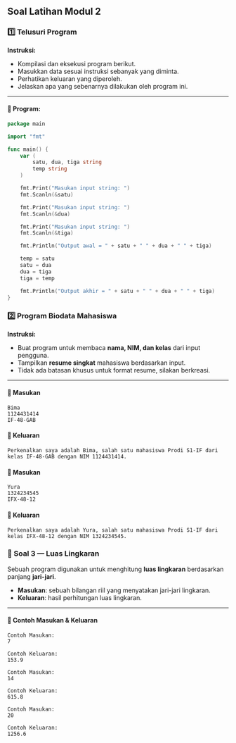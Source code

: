 ## Soal Latihan Modul 2

### 1️⃣ Telusuri Program

**Instruksi:**

- Kompilasi dan eksekusi program berikut.
- Masukkan data sesuai instruksi sebanyak yang diminta.
- Perhatikan keluaran yang diperoleh.
- Jelaskan apa yang sebenarnya dilakukan oleh program ini.

---

#### 📄 Program:

```go
package main

import "fmt"

func main() {
    var (
        satu, dua, tiga string
        temp string
    )

    fmt.Print("Masukan input string: ")
    fmt.Scanln(&satu)

    fmt.Print("Masukan input string: ")
    fmt.Scanln(&dua)

    fmt.Print("Masukan input string: ")
    fmt.Scanln(&tiga)

    fmt.Println("Output awal = " + satu + " " + dua + " " + tiga)

    temp = satu
    satu = dua
    dua = tiga
    tiga = temp

    fmt.Println("Output akhir = " + satu + " " + dua + " " + tiga)
}
```

### 2️⃣ Program Biodata Mahasiswa

**Instruksi:**

- Buat program untuk membaca **nama, NIM, dan kelas** dari input pengguna.
- Tampilkan **resume singkat** mahasiswa berdasarkan input.
- Tidak ada batasan khusus untuk format resume, silakan berkreasi.

---

#### 📝 Masukan

```plaintext
Bima
1124431414
IF-48-GAB
```

#### 📝 Keluaran

```plaintext
Perkenalkan saya adalah Bima, salah satu mahasiswa Prodi S1-IF dari kelas IF-48-GAB dengan NIM 1124431414.
```

#### 📝 Masukan

```plaintext
Yura
1324234545
IFX-48-12
```

#### 📝 Keluaran

```plaintext
Perkenalkan saya adalah Yura, salah satu mahasiswa Prodi S1-IF dari kelas IFX-48-12 dengan NIM 1324234545.
```

### 🔹 Soal 3 — Luas Lingkaran

Sebuah program digunakan untuk menghitung **luas lingkaran** berdasarkan panjang **jari-jari**.

- **Masukan**: sebuah bilangan riil yang menyatakan jari-jari lingkaran.
- **Keluaran**: hasil perhitungan luas lingkaran.

---

#### 📝 Contoh Masukan & Keluaran

```text
Contoh Masukan:
7

Contoh Keluaran:
153.9

Contoh Masukan:
14

Contoh Keluaran:
615.8

Contoh Masukan:
20

Contoh Keluaran:
1256.6

```
